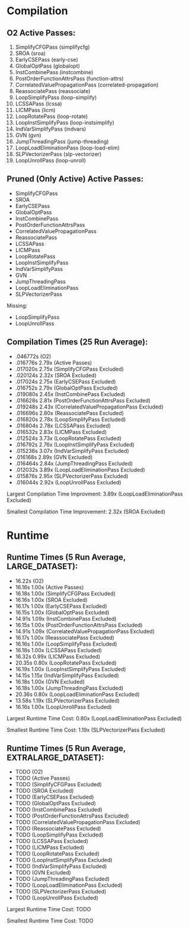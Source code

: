 # Compilation

## O2 Active Passes: 
1. SimplifyCFGPass (simplifycfg)
2. SROA (sroa)
3. EarlyCSEPass (early-cse)
4. GlobalOptPass (globalopt)
5. InstCombinePass (instcombine)
6. PostOrderFunctionAttrsPass (function-attrs)
7. CorrelatedValuePropagationPass (correlated-propagation)
8. ReassociatePass (reassociate)
9. LoopSimplifyPass (loop-simplify)
10. LCSSAPass (lcssa)
11. LICMPass (licm)
12. LoopRotatePass (loop-rotate)
13. LoopInstSimplifyPass (loop-instsimplify)
14. IndVarSimplifyPass (indvars)
15. GVN (gvn)
16. JumpThreadingPass (jump-threading)
17. LoopLoadEliminationPass (loop-load-elim)
18. SLPVectorizerPass (slp-vectorizer)
19. LoopUnrollPass (loop-unroll)

## Pruned (Only Active) Active Passes:
* SimplifyCFGPass
* SROA
* EarlyCSEPass
* GlobalOptPass
* InstCombinePass
* PostOrderFunctionAttrsPass
* CorrelatedValuePropagationPass
* ReassociatePass
* LCSSAPass
* LICMPass
* LoopRotatePass
* LoopInstSimplifyPass
* IndVarSimplifyPass
* GVN
* JumpThreadingPass
* LoopLoadEliminationPass
* SLPVectorizerPass

Missing:
* LoopSimplifyPass
* LoopUnrollPass

## Compilation Times (25 Run Average):
* .046772s (O2)
* .016776s 2.79x (Active Passes)
* .017020s 2.75x (SimplifyCFGPass Excluded)
* .020124s 2.32x (SROA Excluded)
* .017024s 2.75x (EarlyCSEPass Excluded)
* .016752s 2.79x (GlobalOptPass Excluded)
* .019080s 2.45x (InstCombinePass Excluded)
* .016628s 2.81x (PostOrderFunctionAttrsPass Excluded)
* .019248s 2.43x (CorrelatedValuePropagationPass Excluded)
* .016696s 2.80x (ReassociatePass Excluded)
* .016820s 2.78x (LoopSimplifyPass Excluded)
* .016804s 2.78x (LCSSAPass Excluded)
* .016532s 2.83x (LICMPass Excluded)
* .012524s 3.73x (LoopRotatePass Excluded)
* .016792s 2.76x (LoopInstSimplifyPass Excluded)
* .015236s 3.07x (IndVarSimplifyPass Excluded)
* .016168s 2.89x (GVN Excluded)
* .016464s 2.84x (JumpThreadingPass Excluded)
* .012032s 3.89x (LoopLoadEliminationPass Excluded)
* .015876s 2.95x (SLPVectorizerPass Excluded)
* .016044s 2.92x (LoopUnrollPass Excluded)

Largest Compilation Time Improvment: 3.89x (LoopLoadEliminationPass Excluded)

Smallest Compilation Time Improvement: 2.32x (SROA Excluded)

# Runtime

## Runtime Times (5 Run Average, LARGE_DATASET):
* 16.22s (O2)
* 16.16s 1.00x (Active Passes)
* 16.18s 1.00x (SimplifyCFGPass Excluded)
* 16.16s 1.00x (SROA Excluded)
* 16.17s 1.00x (EarlyCSEPass Excluded)
* 16.15s 1.00x (GlobalOptPass Excluded)
* 14.91s 1.09x (InstCombinePass Excluded)
* 16.15s 1.00x (PostOrderFunctionAttrsPass Excluded)
* 14.91s 1.09x (CorrelatedValuePropagationPass Excluded)
* 16.17s 1.00x (ReassociatePass Excluded)
* 16.16s 1.00x (LoopSimplifyPass Excluded)
* 16.18s 1.00x (LCSSAPass Excluded)
* 16.32s 0.99x (LICMPass Excluded)
* 20.35s 0.80x (LoopRotatePass Excluded)
* 16.19s 1.00x (LoopInstSimplifyPass Excluded)
* 14.15s 1.15x (IndVarSimplifyPass Excluded)
* 16.18s 1.00x (GVN Excluded)
* 16.18s 1.00x (JumpThreadingPass Excluded)
* 20.36s 0.80x (LoopLoadEliminationPass Excluded)
* 13.58s 1.19x (SLPVectorizerPass Excluded)
* 16.16s 1.00x (LoopUnrollPass Excluded)
 
Largest Runtime Time Cost: 0.80x (LoopLoadEliminationPass Excluded)

Smallest Runtime Time Cost: 1.19x (SLPVectorizerPass Excluded)

## Runtime Times (5 Run Average, EXTRALARGE_DATASET):
* TODO (O2)
* TODO (Active Passes)
* TODO (SimplifyCFGPass Excluded)
* TODO (SROA Excluded)
* TODO (EarlyCSEPass Excluded)
* TODO (GlobalOptPass Excluded)
* TODO (InstCombinePass Excluded)
* TODO (PostOrderFunctionAttrsPass Excluded)
* TODO (CorrelatedValuePropagationPass Excluded)
* TODO (ReassociatePass Excluded)
* TODO (LoopSimplifyPass Excluded)
* TODO (LCSSAPass Excluded)
* TODO (LICMPass Excluded)
* TODO (LoopRotatePass Excluded)
* TODO (LoopInstSimplifyPass Excluded)
* TODO (IndVarSimplifyPass Excluded)
* TODO (GVN Excluded)
* TODO (JumpThreadingPass Excluded)
* TODO (LoopLoadEliminationPass Excluded)
* TODO (SLPVectorizerPass Excluded)
* TODO (LoopUnrollPass Excluded)
 
Largest Runtime Time Cost: TODO

Smallest Runtime Time Cost: TODO
